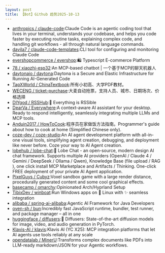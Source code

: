 ```yaml
---
layout: post
title: 【Bot】Github 趋势2025-10-13
---
```


* [anthropics / claude-code](https://github.com/anthropics/claude-code):Claude Code is an agentic coding tool that lives in your terminal, understands your codebase, and helps you code faster by executing routine tasks, explaining complex code, and handling git workflows - all through natural language commands.
* [davila7 / claude-code-templates](https://github.com/davila7/claude-code-templates):CLI tool for configuring and monitoring Claude Code
* [evershopcommerce / evershop](https://github.com/evershopcommerce/evershop):🛍️ Typescript E-commerce Platform
* [78 / xiaozhi-esp32](https://github.com/78/xiaozhi-esp32):An MCP-based chatbot | 一个基于MCP的聊天机器人
* [daytonaio / daytona](https://github.com/daytonaio/daytona):Daytona is a Secure and Elastic Infrastructure for Running AI-Generated Code
* [TapXWorld / ChinaTextbook](https://github.com/TapXWorld/ChinaTextbook):所有小初高、大学PDF教材。
* [WECENG / ticket-purchase](https://github.com/WECENG/ticket-purchase):大麦自动抢票，支持人员、城市、日期场次、价格选择
* [DIYgod / RSSHub](https://github.com/DIYgod/RSSHub):🧡 Everything is RSSible
* [DearVa / Everywhere](https://github.com/DearVa/Everywhere):A context-aware AI assistant for your desktop. Ready to respond intelligently, seamlessly integrating multiple LLMs and MCP tools.
* [Anduin2017 / HowToCook](https://github.com/Anduin2017/HowToCook):程序员在家做饭方法指南。Programmer's guide about how to cook at home (Simplified Chinese only).
* [coze-dev / coze-studio](https://github.com/coze-dev/coze-studio):An AI agent development platform with all-in-one visual tools, simplifying agent creation, debugging, and deployment like never before. Coze your way to AI Agent creation.
* [lobehub / lobe-chat](https://github.com/lobehub/lobe-chat):🤯 Lobe Chat - an open-source, modern design AI chat framework. Supports multiple AI providers (OpenAI / Claude 4 / Gemini / DeepSeek / Ollama / Qwen), Knowledge Base (file upload / RAG ), one click install MCP Marketplace and Artifacts / Thinking. One-click FREE deployment of your private AI Agent application.
* [PixelGuys / Cubyz](https://github.com/PixelGuys/Cubyz):Voxel sandbox game with a large render distance, procedurally generated content and some cool graphical effects.
* [basecamp / omarchy](https://github.com/basecamp/omarchy):Opinionated Arch/Hyprland Setup
* [TibixDev / winboat](https://github.com/TibixDev/winboat):Run Windows apps on 🐧 Linux with ✨ seamless integration
* [alibaba / spring-ai-alibaba](https://github.com/alibaba/spring-ai-alibaba):Agentic AI Framework for Java Developers
* [oven-sh / bun](https://github.com/oven-sh/bun):Incredibly fast JavaScript runtime, bundler, test runner, and package manager – all in one
* [huggingface / diffusers](https://github.com/huggingface/diffusers):🤗 Diffusers: State-of-the-art diffusion models for image, video, and audio generation in PyTorch.
* [Klavis-AI / klavis](https://github.com/Klavis-AI/klavis):Klavis AI (YC X25): MCP integration platforms that let AI agents use tools reliably at any scale
* [opendatalab / MinerU](https://github.com/opendatalab/MinerU):Transforms complex documents like PDFs into LLM-ready markdown/JSON for your Agentic workflows.
